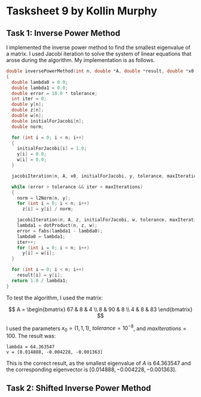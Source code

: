 # Tasksheet 9 by Kollin Murphy

## Task 1: Inverse Power Method

I implemented the inverse power method to find the smallest eigenvalue of a matrix. I used Jacobi iteration to solve the system of linear equations that arose during the algorithm. My implementation is as follows.

```c
double inversePowerMethod(int n, double *A, double *result, double *x0, double tolerance, int maxIterations)
{
  double lambda0 = 0.0;
  double lambda1 = 0.0;
  double error = 10.0 * tolerance;
  int iter = 0;
  double y[n];
  double z[n];
  double w[n];
  double initialForJacobi[n];
  double norm;

  for (int i = 0; i < n; i++)
  {
    initialForJacobi[i] = 1.0;
    y[i] = 0.0;
    w[i] = 0.0;
  }

  jacobiIteration(n, A, x0, initialForJacobi, y, tolerance, maxIterations);

  while (error > tolerance && iter < maxIterations)
  {
    norm = l2Norm(n, y);
    for (int i = 0; i < n; i++)
      z[i] = y[i] / norm;

    jacobiIteration(n, A, z, initialForJacobi, w, tolerance, maxIterations);
    lambda1 = dotProduct(n, z, w);
    error = fabs(lambda1 - lambda0);
    lambda0 = lambda1;
    iter++;
    for (int i = 0; i < n; i++)
      y[i] = w[i];
  }

  for (int i = 0; i < n; i++)
    result[i] = y[i];
  return 1.0 / lambda1;
}
```


To test the algorithm, I used the matrix:

$$
A = \begin{bmatrix}
67 & 8 & 4 \\
8 & 90 & 8 \\
4 & 8 & 83
\end{bmatrix}
$$

I used the parameters $x_0 = (1, 1, 1)$, $tolerance = 10^{-8}$, and $maxIterations = 100$. The result was:

```
lambda = 64.363547
v = [0.014888, -0.004228, -0.001363]
```

This is the correct result, as the smallest eigenvalue of $A$ is $64.363547$ and the corresponding eigenvector is $[0.014888, -0.004228, -0.001363]$.

## Task 2: Shifted Inverse Power Method

